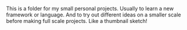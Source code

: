 This is a folder for my small personal projects. Usually to learn a new framework or language. And to try out different ideas on a smaller scale before making full scale projects. Like a thumbnail sketch!
